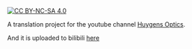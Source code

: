 [![CC BY-NC-SA 4.0][cc-by-nc-sa-image]][cc-by-nc-sa]

[cc-by-nc-sa]: http://creativecommons.org/licenses/by-nc-sa/4.0/
[cc-by-nc-sa-image]: https://i.creativecommons.org/l/by-nc-sa/4.0/88x31.png

A translation project for the youtube channel [Huygens Optics](https://www.youtube.com/channel/UC26YLK0OEbLB3TCYxGh8xVQ).

And it is uploaded to bilibili [here](https://space.bilibili.com/691795/channel/seriesdetail?sid=1959813)
